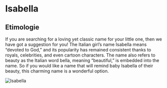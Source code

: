 # Isabella

## Etimologie

If you are searching for a loving yet classic name for your little one, then we have got a suggestion for you! The Italian girl’s name Isabella means “devoted to God,” and its popularity has remained consistent thanks to royals, celebrities, and even cartoon characters. The name also refers to beauty as the Italian word bella, meaning “beautiful,” is embedded into the name. So if you would like a name that will remind baby Isabella of their beauty, this charming name is a wonderful option.

![Isabella](http://www.redphotography.ro/wp-content/uploads/2018/08/sedinta-foto-bebe-8-luni-1.jpg)